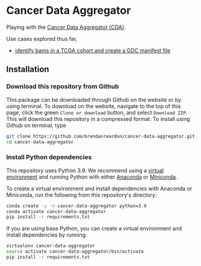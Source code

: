 # Cancer Data Aggregator
Playing with the [Cancer Data Aggregator (CDA)](https://cda.readthedocs.io/). 

Use cases explored thus far,
- [identify bams in a TCGA cohort and create a GDC manifest file](identify-tcga-bams/)

## Installation
### Download this repository from Github
This package can be downloaded through Github on the website or by using terminal. To download on the website, navigate to the top of this page, click the green `Clone or download` button, and select `Download ZIP`. This will download this repository in a compressed format. To install using Github on terminal, type 

```bash
git clone https://github.com/brendanreardon/cancer-data-aggregator.git
cd cancer-data-aggregator
```

### Install Python dependencies
This repository uses Python 3.9. We recommend using a [virtual environment](https://docs.python.org/3/tutorial/venv.html) and running Python with either [Anaconda](https://www.anaconda.com/download/) or  [Miniconda](https://conda.io/miniconda.html). 

To create a virtual environment and install dependencies with Anaconda or Miniconda, run the following from this repository's directory:
```bash
conda create -y -n cancer-data-aggregator python=3.9
conda activate cancer-data-aggregator
pip install -r requirements.txt
```

If you are using base Python, you can create a virtual environment and install dependencies by running:
```bash
virtualenv cancer-data-aggregator
source activate cancer-data-aggregator/bin/activate
pip install -r requirements.txt
```
